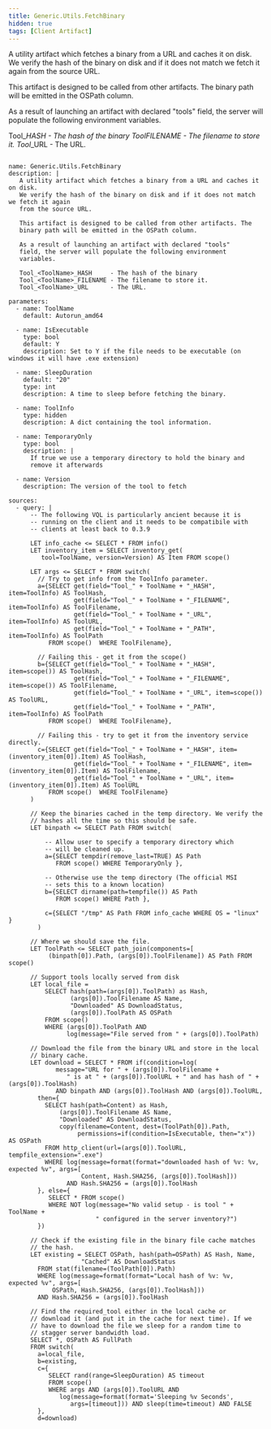 ```yaml
---
title: Generic.Utils.FetchBinary
hidden: true
tags: [Client Artifact]
---
```


A utility artifact which fetches a binary from a URL and caches it on disk.
We verify the hash of the binary on disk and if it does not match we fetch it again
from the source URL.

This artifact is designed to be called from other artifacts. The
binary path will be emitted in the OSPath column.

As a result of launching an artifact with declared "tools"
field, the server will populate the following environment
variables.

Tool_<ToolName>_HASH     - The hash of the binary
Tool_<ToolName>_FILENAME - The filename to store it.
Tool_<ToolName>_URL      - The URL.


<pre><code class="language-yaml">
name: Generic.Utils.FetchBinary
description: |
   A utility artifact which fetches a binary from a URL and caches it on disk.
   We verify the hash of the binary on disk and if it does not match we fetch it again
   from the source URL.

   This artifact is designed to be called from other artifacts. The
   binary path will be emitted in the OSPath column.

   As a result of launching an artifact with declared "tools"
   field, the server will populate the following environment
   variables.

   Tool_&lt;ToolName&gt;_HASH     - The hash of the binary
   Tool_&lt;ToolName&gt;_FILENAME - The filename to store it.
   Tool_&lt;ToolName&gt;_URL      - The URL.

parameters:
  - name: ToolName
    default: Autorun_amd64

  - name: IsExecutable
    type: bool
    default: Y
    description: Set to Y if the file needs to be executable (on windows it will have .exe extension)

  - name: SleepDuration
    default: "20"
    type: int
    description: A time to sleep before fetching the binary.

  - name: ToolInfo
    type: hidden
    description: A dict containing the tool information.

  - name: TemporaryOnly
    type: bool
    description: |
      If true we use a temporary directory to hold the binary and
      remove it afterwards

  - name: Version
    description: The version of the tool to fetch

sources:
  - query: |
      -- The following VQL is particularly ancient because it is
      -- running on the client and it needs to be compatibile with
      -- clients at least back to 0.3.9

      LET info_cache &lt;= SELECT * FROM info()
      LET inventory_item = SELECT inventory_get(
         tool=ToolName, version=Version) AS Item FROM scope()

      LET args &lt;= SELECT * FROM switch(
        // Try to get info from the ToolInfo parameter.
        a={SELECT get(field="Tool_" + ToolName + "_HASH", item=ToolInfo) AS ToolHash,
                  get(field="Tool_" + ToolName + "_FILENAME", item=ToolInfo) AS ToolFilename,
                  get(field="Tool_" + ToolName + "_URL", item=ToolInfo) AS ToolURL,
                  get(field="Tool_" + ToolName + "_PATH", item=ToolInfo) AS ToolPath
           FROM scope()  WHERE ToolFilename},

        // Failing this - get it from the scope()
        b={SELECT get(field="Tool_" + ToolName + "_HASH", item=scope()) AS ToolHash,
                  get(field="Tool_" + ToolName + "_FILENAME", item=scope()) AS ToolFilename,
                  get(field="Tool_" + ToolName + "_URL", item=scope()) AS ToolURL,
                  get(field="Tool_" + ToolName + "_PATH", item=ToolInfo) AS ToolPath
           FROM scope()  WHERE ToolFilename},

        // Failing this - try to get it from the inventory service directly.
        c={SELECT get(field="Tool_" + ToolName + "_HASH", item=(inventory_item[0]).Item) AS ToolHash,
                  get(field="Tool_" + ToolName + "_FILENAME", item=(inventory_item[0]).Item) AS ToolFilename,
                  get(field="Tool_" + ToolName + "_URL", item=(inventory_item[0]).Item) AS ToolURL
           FROM scope()  WHERE ToolFilename}
      )

      // Keep the binaries cached in the temp directory. We verify the
      // hashes all the time so this should be safe.
      LET binpath &lt;= SELECT Path FROM switch(

          -- Allow user to specify a temporary directory which
          -- will be cleaned up.
          a={SELECT tempdir(remove_last=TRUE) AS Path
             FROM scope() WHERE TemporaryOnly },

          -- Otherwise use the temp directory (The official MSI
          -- sets this to a known location)
          b={SELECT dirname(path=tempfile()) AS Path
             FROM scope() WHERE Path },

          c={SELECT "/tmp" AS Path FROM info_cache WHERE OS = "linux" }
        )

      // Where we should save the file.
      LET ToolPath &lt;= SELECT path_join(components=[
           (binpath[0]).Path, (args[0]).ToolFilename]) AS Path FROM scope()

      // Support tools locally served from disk
      LET local_file =
          SELECT hash(path=(args[0]).ToolPath) as Hash,
                 (args[0]).ToolFilename AS Name,
                 "Downloaded" AS DownloadStatus,
                 (args[0]).ToolPath AS OSPath
          FROM scope()
          WHERE (args[0]).ToolPath AND
                log(message="File served from " + (args[0]).ToolPath)

      // Download the file from the binary URL and store in the local
      // binary cache.
      LET download = SELECT * FROM if(condition=log(
             message="URL for " + (args[0]).ToolFilename +
                " is at " + (args[0]).ToolURL + " and has hash of " + (args[0]).ToolHash)
             AND binpath AND (args[0]).ToolHash AND (args[0]).ToolURL,
        then={
          SELECT hash(path=Content) as Hash,
              (args[0]).ToolFilename AS Name,
              "Downloaded" AS DownloadStatus,
              copy(filename=Content, dest=(ToolPath[0]).Path,
                   permissions=if(condition=IsExecutable, then="x")) AS OSPath
          FROM http_client(url=(args[0]).ToolURL, tempfile_extension=".exe")
          WHERE log(message=format(format="downloaded hash of %v: %v, expected %v", args=[
                    Content, Hash.SHA256, (args[0]).ToolHash]))
                AND Hash.SHA256 = (args[0]).ToolHash
        }, else={
           SELECT * FROM scope()
           WHERE NOT log(message="No valid setup - is tool " + ToolName +
                        " configured in the server inventory?")
        })

      // Check if the existing file in the binary file cache matches
      // the hash.
      LET existing = SELECT OSPath, hash(path=OSPath) AS Hash, Name,
                    "Cached" AS DownloadStatus
        FROM stat(filename=(ToolPath[0]).Path)
        WHERE log(message=format(format="Local hash of %v: %v, expected %v", args=[
            OSPath, Hash.SHA256, (args[0]).ToolHash]))
        AND Hash.SHA256 = (args[0]).ToolHash

      // Find the required_tool either in the local cache or
      // download it (and put it in the cache for next time). If we
      // have to download the file we sleep for a random time to
      // stagger server bandwidth load.
      SELECT *, OSPath AS FullPath
      FROM switch(
        a=local_file,
        b=existing,
        c={
           SELECT rand(range=SleepDuration) AS timeout
           FROM scope()
           WHERE args AND (args[0]).ToolURL AND
              log(message=format(format='Sleeping %v Seconds',
                 args=[timeout])) AND sleep(time=timeout) AND FALSE
        },
        d=download)

</code></pre>

